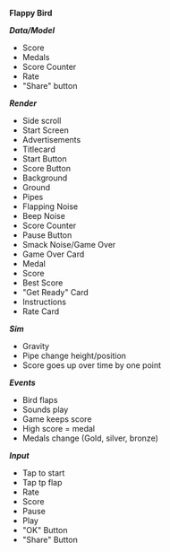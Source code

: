 **Flappy Bird** 

***Data/Model***  
* Score
* Medals
* Score Counter
* Rate
* "Share" button

***Render***  
* Side scroll
* Start Screen
* Advertisements
* Titlecard
* Start Button
* Score Button
* Background
* Ground
* Pipes
* Flapping Noise
* Beep Noise
* Score Counter
* Pause Button
* Smack Noise/Game Over
* Game Over Card
* Medal
* Score
* Best Score
* "Get Ready" Card
* Instructions
* Rate Card

***Sim***  
* Gravity
* Pipe change height/position
* Score goes up over time by one point

***Events***  
* Bird flaps
* Sounds play
* Game keeps score
* High score = medal
* Medals change (Gold, silver, bronze)

***Input***
* Tap to start
* Tap tp flap
* Rate
* Score
* Pause
* Play
* "OK" Button
* "Share" Button
